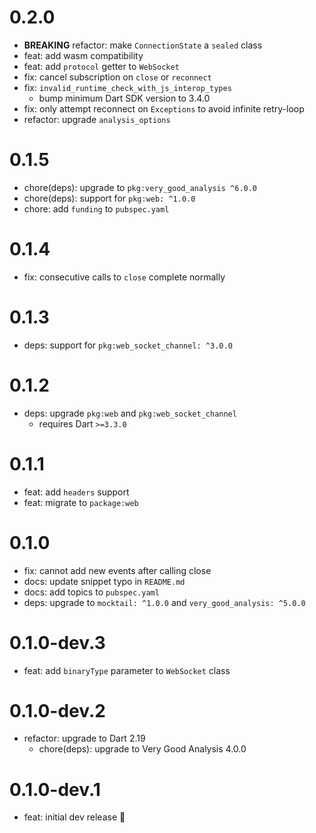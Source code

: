 # 0.2.0

- **BREAKING** refactor: make `ConnectionState` a `sealed` class
- feat: add wasm compatibility
- feat: add `protocol` getter to `WebSocket`
- fix: cancel subscription on `close` or `reconnect`
- fix: `invalid_runtime_check_with_js_interop_types`
  - bump minimum Dart SDK version to 3.4.0
- fix: only attempt reconnect on `Exceptions` to avoid infinite retry-loop
- refactor: upgrade `analysis_options`

# 0.1.5

- chore(deps): upgrade to `pkg:very_good_analysis ^6.0.0`
- chore(deps): support for `pkg:web: ^1.0.0`
- chore: add `funding` to `pubspec.yaml`

# 0.1.4

- fix: consecutive calls to `close` complete normally

# 0.1.3

- deps: support for `pkg:web_socket_channel: ^3.0.0`

# 0.1.2

- deps: upgrade `pkg:web` and `pkg:web_socket_channel`
  - requires Dart `>=3.3.0`

# 0.1.1

- feat: add `headers` support
- feat: migrate to `package:web`

# 0.1.0

- fix: cannot add new events after calling close
- docs: update snippet typo in `README.md`
- docs: add topics to `pubspec.yaml`
- deps: upgrade to `mocktail: ^1.0.0` and `very_good_analysis: ^5.0.0`

# 0.1.0-dev.3

- feat: add `binaryType` parameter to `WebSocket` class

# 0.1.0-dev.2

- refactor: upgrade to Dart 2.19
  - chore(deps): upgrade to Very Good Analysis 4.0.0

# 0.1.0-dev.1

- feat: initial dev release 🎉
